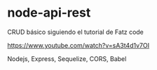 # node-api-rest
CRUD básico siguiendo el tutorial de Fatz code

https://www.youtube.com/watch?v=sA3t4d1v7OI


Nodejs, Express, Sequelize, CORS, Babel
